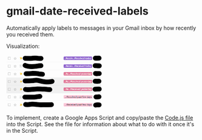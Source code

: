 # gmail-date-received-labels
Automatically apply labels to messages in your Gmail inbox by how recently you received them.

Visualization:

<img src="sample_inbox.png" width="50%" />

To implement, create a Google Apps Script and copy/paste the [Code.js file](Code.js) into the Script. See the file for information about what to do with it once it's in the Script.
